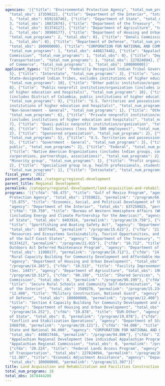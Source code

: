 ```yaml
---
agencies: '[{"title": "Environmental Protection Agency", "total_num_programs": 1,
  "total_obs": 17359022}, {"title": "Department of the Interior", "total_num_programs":
  3, "total_obs": 659216746}, {"title": "Department of State", "total_num_programs":
  3, "total_obs": 10872674}, {"title": "Department of the Treasury", "total_num_programs":
  1, "total_obs": 91374127}, {"title": "Department of Agriculture", "total_num_programs":
  2, "total_obs": 30980177}, {"title": "Department of Housing and Urban Development",
  "total_num_programs": 2, "total_obs": 0}, {"title": "Denali Commission", "total_num_programs":
  1, "total_obs": 0}, {"title": "Department of Defense", "total_num_programs": 1,
  "total_obs": 100000000}, {"title": "CORPORATION FOR NATIONAL AND COMMUNITY SERVICE",
  "total_num_programs": 1, "total_obs": 440817446}, {"title": "Appalachian Regional
  Commission", "total_num_programs": 1, "total_obs": 0}, {"title": "Department of
  Transportation", "total_num_programs": 1, "total_obs": 227824094}, {"title": "Department
  of Commerce", "total_num_programs": 1, "total_obs": 100000000}]'
applicant_types: '[{"title": "Federally Recognized lndian Tribal Governments", "total_num_programs":
  5}, {"title": "Interstate", "total_num_programs": 3}, {"title": "Local (includes
  State-designated lndian Tribes, excludes institutions of higher education and hospitals",
  "total_num_programs": 10}, {"title": "Other public institution/organization", "total_num_programs":
  8}, {"title": "Public nonprofit institution/organization (includes institutions
  of higher education and hospitals)", "total_num_programs": 10}, {"title": "State
  (includes District of Columbia, public institutions of higher education and hospitals)",
  "total_num_programs": 9}, {"title": "U.S. Territories and possessions (includes
  institutions of higher education and hospitals)", "total_num_programs": 5}, {"title":
  "Non-Government - General", "total_num_programs": 1}, {"title": "Other private institutions/organizations",
  "total_num_programs": 6}, {"title": "Private nonprofit institution/organization
  (includes institutions of higher education and hospitals)", "total_num_programs":
  7}, {"title": "Quasi-public nonprofit institution/organization", "total_num_programs":
  4}, {"title": "Small business (less than 500 employees)", "total_num_programs":
  2}, {"title": "Sponsored organization", "total_num_programs": 2}, {"title": "State",
  "total_num_programs": 5}, {"title": "U.S. Territories and possessions", "total_num_programs":
  5}, {"title": "Government - General", "total_num_programs": 3}, {"title": "Anyone/general
  public", "total_num_programs": 2}, {"title": "Federal", "total_num_programs": 4},
  {"title": "Native American Organizations (includes lndian groups, cooperatives,
  corporations, partnerships, associations)", "total_num_programs": 2}, {"title":
  "Minority group", "total_num_programs": 1}, {"title": "Profit organization", "total_num_programs":
  2}, {"title": "Specialized group (e.g. health professionals, students, veterans)",
  "total_num_programs": 1}, {"title": "Intrastate", "total_num_programs": 3}]'
fiscal_year: '2022'
parent_permalink: /category/regional-development
parent_title: Regional Development
permalink: /category/regional-development/land-acquisition-and-rehabilitation-and-facilities-construction
programs: '[{"cfda": "66.475", "title": "Gulf of Mexico Program", "agency": "Environmental
  Protection Agency", "total_obs": 17359022, "permalink": "/program/66.475"}, {"cfda":
  "15.875", "title": "Economic, Social, and Political Development of the Territories",
  "agency": "Department of the Interior", "total_obs": 637250025, "permalink": "/program/15.875"},
  {"cfda": "19.750", "title": "Bureau of Western Hemisphere Affairs (WHA) Grant Programs
  (including Energy and Climate Partnership for the Americas)", "agency": "Department
  of State", "total_obs": 8403924, "permalink": "/program/19.750"}, {"cfda": "15.622",
  "title": "Sportfishing and Boating Safety Act", "agency": "Department of the Interior",
  "total_obs": 18377445, "permalink": "/program/15.622"}, {"cfda": "21.015", "title":
  "Resources and Ecosystems Sustainability, Tourist Opportunities, and Revived Economies
  of the Gulf Coast States", "agency": "Department of the Treasury", "total_obs":
  91374127, "permalink": "/program/21.015"}, {"cfda": "10.712", "title": "Great American
  Outdoors Act Deferred Maintenance Program", "agency": "Department of Agriculture",
  "total_obs": 11980177, "permalink": "/program/10.712"}, {"cfda": "14.265", "title":
  "Rural Capacity Building for Community Development and Affordable Housing Grants",
  "agency": "Department of Housing and Urban Development", "total_obs": 0, "permalink":
  "/program/14.265"}, {"cfda": "10.513", "title": "Facility Improvements at 1890 Facilities
  (Sec. 1447)", "agency": "Department of Agriculture", "total_obs": 19000000, "permalink":
  "/program/10.513"}, {"cfda": "90.199", "title": "Shared Services", "agency": "Denali
  Commission", "total_obs": 0, "permalink": "/program/90.199"}, {"cfda": "15.234",
  "title": "Secure Rural Schools and Community Self-Determination", "agency": "Department
  of the Interior", "total_obs": 3589276, "permalink": "/program/15.234"}, {"cfda":
  "12.400", "title": "Military Construction, National Guard", "agency": "Department
  of Defense", "total_obs": 100000000, "permalink": "/program/12.400"}, {"cfda": "14.252",
  "title": "Section 4 Capacity Building for Community Development and Affordable Housing",
  "agency": "Department of Housing and Urban Development", "total_obs": 0, "permalink":
  "/program/14.252"}, {"cfda": "19.878", "title": "EUR-Other", "agency": "Department
  of State", "total_obs": 0, "permalink": "/program/19.878"}, {"cfda": "19.121", "title":
  "Conflict and Stabilization Operations", "agency": "Department of State", "total_obs":
  2468750, "permalink": "/program/19.121"}, {"cfda": "94.006", "title": "AmeriCorps
  State and National 94.006", "agency": "CORPORATION FOR NATIONAL AND COMMUNITY SERVICE",
  "total_obs": 440817446, "permalink": "/program/94.006"}, {"cfda": "23.001", "title":
  "Appalachian Regional Development (See individual Appalachian Programs)", "agency":
  "Appalachian Regional Commission", "total_obs": 0, "permalink": "/program/23.001"},
  {"cfda": "20.224", "title": "Federal Lands Access Program", "agency": "Department
  of Transportation", "total_obs": 227824094, "permalink": "/program/20.224"}, {"cfda":
  "11.307", "title": "Economic Adjustment Assistance", "agency": "Department of Commerce",
  "total_obs": 100000000, "permalink": "/program/11.307"}]'
title: Land Acquisition and Rehabilitation and Facilities Construction
total_num_programs: 18
total_obs: 1678444286
---
```

